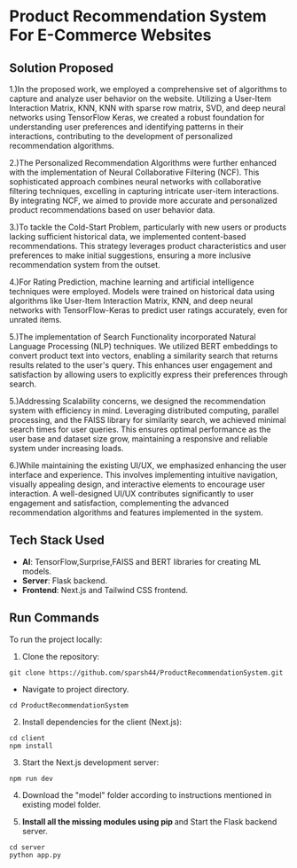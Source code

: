 # Product Recommendation System For E-Commerce Websites

## Solution Proposed
1.)In the proposed work, we employed a comprehensive set of algorithms to capture and analyze user
behavior on the website. Utilizing a User-Item Interaction Matrix, KNN, KNN with sparse row matrix,
SVD, and deep neural networks using TensorFlow Keras, we created a robust foundation for
understanding user preferences and identifying patterns in their interactions, contributing to the
development of personalized recommendation algorithms.   

2.)The Personalized Recommendation Algorithms were further enhanced with the implementation of
Neural Collaborative Filtering (NCF). This sophisticated approach combines neural networks with
collaborative filtering techniques, excelling in capturing intricate user-item interactions. By
integrating NCF, we aimed to provide more accurate and personalized product recommendations
based on user behavior data.   

3.)To tackle the Cold-Start Problem, particularly with new users or products lacking sufficient historical
data, we implemented content-based recommendations. This strategy leverages product
characteristics and user preferences to make initial suggestions, ensuring a more inclusive
recommendation system from the outset.  

4.)For Rating Prediction, machine learning and artificial intelligence techniques were employed. Models
were trained on historical data using algorithms like User-Item Interaction Matrix, KNN, and deep
neural networks with TensorFlow-Keras to predict user ratings accurately, even for unrated items.   

5.)The implementation of Search Functionality incorporated Natural Language Processing (NLP)
techniques. We utilized BERT embeddings to convert product text into vectors, enabling a similarity
search that returns results related to the user's query. This enhances user engagement and satisfaction
by allowing users to explicitly express their preferences through search.   

5.)Addressing Scalability concerns, we designed the recommendation system with efficiency in mind.
Leveraging distributed computing, parallel processing, and the FAISS library for similarity search,
we achieved minimal search times for user queries. This ensures optimal performance as the user base
and dataset size grow, maintaining a responsive and reliable system under increasing loads.   

6.)While maintaining the existing UI/UX, we emphasized enhancing the user interface and experience.
This involves implementing intuitive navigation, visually appealing design, and interactive elements
to encourage user interaction. A well-designed UI/UX contributes significantly to user engagement
and satisfaction, complementing the advanced recommendation algorithms and features implemented
in the system.   


## Tech Stack Used
- **AI**: TensorFlow,Surprise,FAISS and BERT libraries for creating ML models.
- **Server**: Flask backend.
- **Frontend**: Next.js and Tailwind CSS frontend.

## Run Commands
To run the project locally:

1. Clone the repository:

```terminal
git clone https://github.com/sparsh44/ProductRecommendationSystem.git
```
- Navigate to project directory.
```terminal
cd ProductRecommendationSystem
```

2. Install dependencies for the client (Next.js):

```terminal
cd client
npm install
```


3. Start the Next.js development server:

```terminal
npm run dev
```

4. Download the "model" folder according to instructions mentioned in existing model folder.

5. <b>Install all the missing modules using pip </b> and Start the Flask backend server.
   
```terminal
cd server
python app.py
 ```


